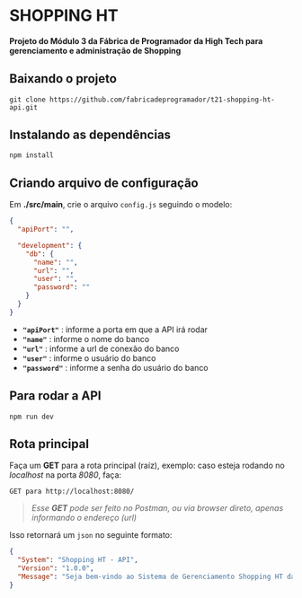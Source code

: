 # SHOPPING HT

#### Projeto do Módulo 3 da Fábrica de Programador da High Tech para gerenciamento e administração de Shopping

## Baixando o projeto

    git clone https://github.com/fabricadeprogramador/t21-shopping-ht-api.git

## Instalando as dependências

    npm install

## Criando arquivo de configuração

Em **./src/main**, crie o arquivo `config.js` seguindo o modelo:

```json
{
  "apiPort": "",

  "development": {
    "db": {
      "name": "",
      "url": "",
      "user": "",
      "password": ""
    }
  }
}
```

- **`"apiPort"`** : informe a porta em que a API irá rodar
- **`"name"`** : informe o nome do banco
- **`"url"`** : informe a url de conexão do banco
- **`"user"`** : informe o usuário do banco
- **`"password"`** : informe a senha do usuário do banco

## Para rodar a API

    npm run dev

## Rota principal

Faça um **GET** para a rota principal (raíz), exemplo: caso esteja rodando no _localhost_ na porta _8080_, faça:

    GET para http://localhost:8080/

> _Esse **GET** pode ser feito no Postman, ou via browser direto, apenas informando o endereço (url)_

Isso retornará um `json` no seguinte formato:

```json
{
  "System": "Shopping HT - API",
  "Version": "1.0.0",
  "Message": "Seja bem-vindo ao Sistema de Gerenciamento Shopping HT da High Tech"
}
```
